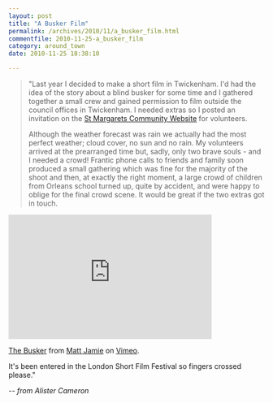 ```yaml
---
layout: post
title: "A Busker Film"
permalink: /archives/2010/11/a_busker_film.html
commentfile: 2010-11-25-a_busker_film
category: around_town
date: 2010-11-25 18:38:10

---
```


> "Last year I decided to make a short film in Twickenham. I'd had the idea of the story about a blind busker for some time and I gathered together a small crew and gained permission to film outside the council offices in Twickenham. I needed extras so I posted an invitation on the [St Margarets Community Website](https://stmargarets.london/archives/2009/05/calling_all_budding_actors.html) for volunteers.
> 
> Although the weather forecast was rain we actually had the most perfect weather; cloud cover, no sun and no rain. My volunteers arrived at the prearranged time but, sadly, only two brave souls - and I needed a crowd! Frantic phone calls to friends and family soon produced a small gathering which was fine for the majority of the shoot and then, at exactly the right moment, a large crowd of children from Orleans school turned up, quite by accident, and were happy to oblige for the final crowd scene. It would be great if the two extras got in touch.

<iframe src="http://player.vimeo.com/video/16781236" width="400" height="245" frameborder="0">
</iframe>
<p>
<a href="http://vimeo.com/16781236">The Busker</a> from <a href="http://vimeo.com/user1451967">Matt Jamie</a> on <a href="http://vimeo.com">Vimeo</a>.

</p>
It's been entered in the London Short Film Festival so fingers crossed please."

<cite>-- from Alister Cameron</cite>
